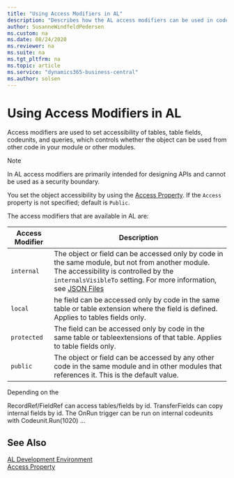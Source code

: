 ```yaml
---
title: "Using Access Modifiers in AL"
description: "Describes how the AL access modifiers can be used in code."
author: SusanneWindfeldPedersen
ms.custom: na
ms.date: 08/24/2020
ms.reviewer: na
ms.suite: na
ms.tgt_pltfrm: na
ms.topic: article
ms.service: "dynamics365-business-central"
ms.author: solsen
---
```


# Using Access Modifiers in AL

Access modifiers are used to set accessibility of tables, table fields, codeunits, and queries, which controls whether the object can be used from other code in your module or other modules.

> [!NOTE]  
> In AL access modifiers are primarily intended for designing APIs and cannot be used as a security boundary.

You set the object accessibility by using the [Access Property](properties/devenv-using-access-modifiers.md). If the `Access` property is not specified; default is `Public`. 

The access modifiers that are available in AL are:

|Access Modifier| Description  |
|---------------|------|
|`internal`|The object or field can be accessed only by code in the same module, but not from another module. The accessibility is controlled by the `internalsVisibleTo` setting. For more information, see [JSON Files](devenv-json-files.md)|
|`local`|he field can be accessed only by code in the same table or table extension where the field is defined. Applies to tables fields only.|
|`protected`|The field can be accessed only by code in the same table or tableextensions of that table. Applies to table fields only.|
|`public`|The object or field can be accessed by any other code in the same module and in other modules that references it. This is the default value.|

Depending on the 
	
RecordRef/FieldRef can access tables/fields by id. 
	TransferFields can copy internal fields by id.
	The OnRun trigger can be run on internal codeunits with Codeunit.Run(1020)
	... 

<!-- design time validation -->

## See Also

[AL Development Environment](devenv-reference-overview.md)  
[Access Property](properties/devenv-access-property.md)